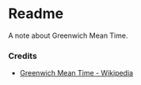 # Readme
A note about Greenwich Mean Time.

### Credits
- [Greenwich Mean Time - Wikipedia](https://en.wikipedia.org/wiki/Greenwich_Mean_Time)
